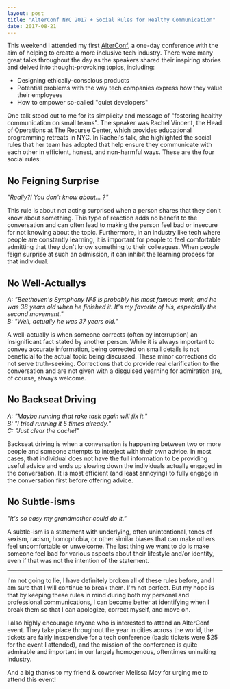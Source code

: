 ```yaml
---
layout: post
title: "AlterConf NYC 2017 + Social Rules for Healthy Communication"
date: 2017-08-21
---
```


This weekend I attended my first [AlterConf](https://www.alterconf.com/), a
one-day conference with the aim of helping to create a more inclusive tech
industry. There were many great talks throughout the day as the speakers shared
their inspiring stories and delved into thought-provoking topics, including:

- Designing ethically-conscious products
- Potential problems with the way tech companies express how they value their
  employees
- How to empower so-called "quiet developers"

One talk stood out to me for its simplicity and message of "fostering healthy
communication on small teams". The speaker was Rachel Vincent, the Head of
Operations at The Recurse Center, which provides educational programming
retreats in NYC. In Rachel's talk, she highlighted the social rules that her
team has adopted that help ensure they communicate with each other in efficient,
honest, and non-harmful ways. These are the four social rules:

## No Feigning Surprise
_"Really?! You don't know about… ?"_

This rule is about not acting surprised when a person shares that they don't
know about something. This type of reaction adds no benefit to the conversation
and can often lead to making the person feel bad or insecure for not knowing
about the topic. Furthermore, in an industry like tech where people are
constantly learning, it is important for people to feel comfortable admitting
that they don't know something to their colleagues. When people feign surprise
at such an admission, it can inhibit the learning process for that individual.

## No Well-Actuallys

_A: "Beethoven's Symphony №5 is probably his most famous work, and he was 38
years old when he finished it. It's my favorite of his, especially the second
movement."  
B: "Well, actually he was 37 years old."_

A well-actually is when someone corrects (often by interruption) an
insignificant fact stated by another person. While it is always important to
convey accurate information, being corrected on small details is not beneficial
to the actual topic being discussed. These minor corrections do not serve
truth-seeking. Corrections that do provide real clarification to the
conversation and are not given with a disguised yearning for admiration are, of
course, always welcome.

## No Backseat Driving

_A: "Maybe running that rake task again will fix it."  
B: "I tried running it 5 times already."  
C: "Just clear the cache!"_

Backseat driving is when a conversation is happening between two or more people
and someone attempts to interject with their own advice. In most cases, that
individual does not have the full information to be providing useful advice and
ends up slowing down the individuals actually engaged in the conversation. It is
most efficient (and least annoying) to fully engage in the conversation first
before offering advice.

## No Subtle-isms

_"It's so easy my grandmother could do it."_

A subtle-ism is a statement with underlying, often unintentional, tones of
sexism, racism, homophobia, or other similar biases that can make others feel
uncomfortable or unwelcome. The last thing we want to do is make someone feel
bad for various aspects about their lifestyle and/or identity, even if that was
not the intention of the statement.

---

I'm not going to lie, I have definitely broken all of these rules before, and I
am sure that I will continue to break them. I'm not perfect. But my hope is that
by keeping these rules in mind during both my personal and professional
communications, I can become better at identifying when I break them so that I
can apologize, correct myself, and move on.

I also highly encourage anyone who is interested to attend an AlterConf event.
They take place throughout the year in cities across the world, the tickets are
fairly inexpensive for a tech conference (basic tickets were $25 for the event
I attended), and the mission of the conference is quite admirable and important
in our largely homogenous, oftentimes uninviting industry.

And a big thanks to my friend & coworker Melissa Moy for urging me to attend
this event!
